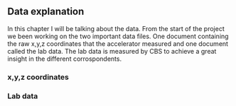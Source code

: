 ## Data explanation
In this chapter I will be talking about the data. From the start of the project we been working on the two important data files. One document containing the raw x,y,z coordinates that the accelerator measured and one document called the lab data. The lab data is measured by CBS to achieve a great insight in the different corrospondents. 

### x,y,z coordinates


### Lab data
